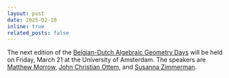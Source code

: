 ```yaml
---
layout: post
date: 2025-02-10
inline: true
related_posts: false
---
```

The next edition of the [Belgian-Dutch Algebraic Geometry
Days](https://www.math.ru.nl/~bmoonen/BNL.html) will be held on Friday,
March 21 at the University of Amsterdam. The speakers are [Matthew Morrow](https://www.imo.universite-paris-saclay.fr/~matthew.morrow/),
[John Christian Ottem](https://sites.google.com/view/johnco), and
[Susanna Zimmerman](https://susannazimmermann.github.io/).
